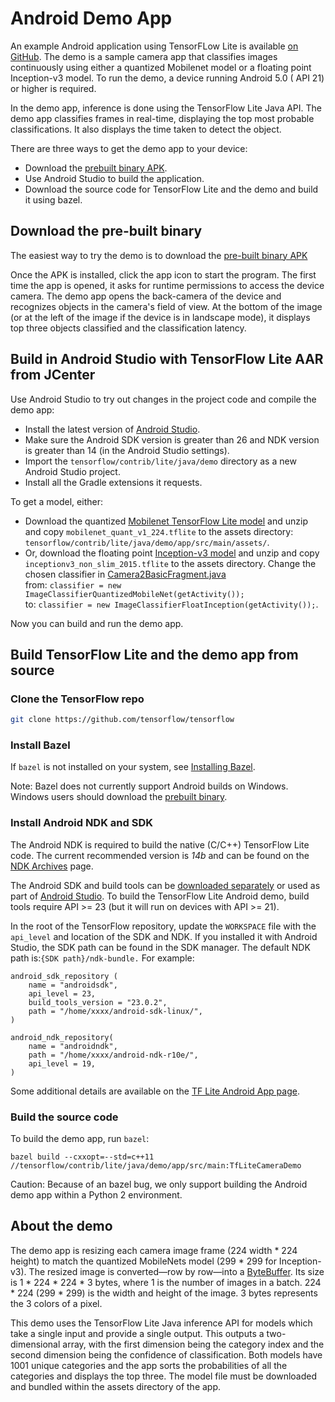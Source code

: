# Android Demo App

An example Android application using TensorFLow Lite is available [on GitHub](https://github.com/tensorflow/tensorflow/tree/master/tensorflow/contrib/lite/java/demo/app). The demo is a sample camera app that classifies images continuously using either a quantized Mobilenet model or a floating point Inception-v3 model. To run the demo, a device running Android 5.0 ( API 21) or higher is required.

In the demo app, inference is done using the TensorFlow Lite Java API. The demo app classifies frames in real-time, displaying the top most probable classifications. It also displays the time taken to detect the object.

There are three ways to get the demo app to your device:

* Download the [prebuilt binary APK](http://download.tensorflow.org/deps/tflite/TfLiteCameraDemo.apk).
* Use Android Studio to build the application.
* Download the source code for TensorFlow Lite and the demo and build it using
  bazel.


## Download the pre-built binary

The easiest way to try the demo is to download the [pre-built binary APK](https://storage.googleapis.com/download.tensorflow.org/deps/tflite/TfLiteCameraDemo.apk)

Once the APK is installed, click the app icon to start the program. The first time the app is opened, it asks for runtime permissions to access the device camera. The demo app opens the back-camera of the device and recognizes objects in the camera's field of view. At the bottom of the image (or at the left of the image if the device is in landscape mode), it displays top three objects classified and the classification latency.


## Build in Android Studio with TensorFlow Lite AAR from JCenter

Use Android Studio to try out changes in the project code and compile the demo app:

* Install the latest version of [Android Studio](https://developer.android.com/studio/index.html).
* Make sure the Android SDK version is greater than 26 and NDK version is greater than 14 (in the Android Studio settings).
* Import the `tensorflow/contrib/lite/java/demo` directory as a new Android Studio project.
* Install all the Gradle extensions it requests.

To get a model, either:

* Download the quantized [Mobilenet TensorFlow Lite model](https://storage.googleapis.com/download.tensorflow.org/models/tflite/mobilenet_v1_224_android_quant_2017_11_08.zip) and unzip and copy `mobilenet_quant_v1_224.tflite` to the assets directory: `tensorflow/contrib/lite/java/demo/app/src/main/assets/`.
* Or, download the floating point [Inception-v3 model](https://storage.googleapis.com/download.tensorflow.org/models/tflite/inception_v3_slim_2016_android_2017_11_10.zip) and unzip and copy `inceptionv3_non_slim_2015.tflite` to the assets directory. Change the chosen classifier in [Camera2BasicFragment.java](https://github.com/tensorflow/tensorflow/blob/master/tensorflow/contrib/lite/java/demo/app/src/main/java/com/example/android/tflitecamerademo/Camera2BasicFragment.java)<br>
  from: `classifier = new ImageClassifierQuantizedMobileNet(getActivity());`<br>
  to: `classifier = new ImageClassifierFloatInception(getActivity());`.

Now you can build and run the demo app.

## Build TensorFlow Lite and the demo app from source

### Clone the TensorFlow repo

```sh
git clone https://github.com/tensorflow/tensorflow
```

### Install Bazel

If `bazel` is not installed on your system, see [Installing Bazel](https://bazel.build/versions/master/docs/install.html).

Note: Bazel does not currently support Android builds on Windows. Windows users should download the [prebuilt binary](https://storage.googleapis.com/download.tensorflow.org/deps/tflite/TfLiteCameraDemo.apk).

### Install Android NDK and SDK

The Android NDK is required to build the native (C/C++) TensorFlow Lite code. The current recommended version is *14b* and can be found on the [NDK Archives](https://developer.android.com/ndk/downloads/older_releases.html#ndk-14b-downloads)
page.

The Android SDK and build tools can be [downloaded separately](https://developer.android.com/tools/revisions/build-tools.html) or used as part of [Android Studio](https://developer.android.com/studio/index.html). To build the TensorFlow Lite Android demo, build tools require API >= 23 (but it will run on devices with API >= 21).

In the root of the TensorFlow repository, update the `WORKSPACE` file with the `api_level` and location of the SDK and NDK. If you installed it with Android Studio, the SDK path can be found in the SDK manager. The default NDK path is:`{SDK path}/ndk-bundle.` For example:

```
android_sdk_repository (
    name = "androidsdk",
    api_level = 23,
    build_tools_version = "23.0.2",
    path = "/home/xxxx/android-sdk-linux/",
)

android_ndk_repository(
    name = "androidndk",
    path = "/home/xxxx/android-ndk-r10e/",
    api_level = 19,
)
```

Some additional details are available on the [TF Lite Android App page](https://github.com/tensorflow/tensorflow/tree/master/tensorflow/contrib/lite/java/demo/README.md).

### Build the source code

To build the demo app, run `bazel`:

```
bazel build --cxxopt=--std=c++11 //tensorflow/contrib/lite/java/demo/app/src/main:TfLiteCameraDemo
```

Caution: Because of an bazel bug, we only support building the Android demo app within a Python 2 environment.


## About the demo

The demo app is resizing each camera image frame (224 width * 224 height) to match the quantized MobileNets model (299 * 299 for Inception-v3). The resized image is converted—row by row—into a [ByteBuffer](https://developer.android.com/reference/java/nio/ByteBuffer.html). Its size is  1 * 224 * 224 * 3 bytes, where 1 is the number of images in a batch. 224 * 224 (299 * 299) is the width and height of the image. 3 bytes represents the 3 colors of a pixel.

This demo uses the TensorFlow Lite Java inference API for models which take a single input and provide a single output. This outputs a two-dimensional array, with the first dimension being the category index and the second dimension being the confidence of classification. Both models have 1001 unique categories and the app sorts the probabilities of all the categories and displays the top three. The model file must be downloaded and bundled within the assets directory of the app.
